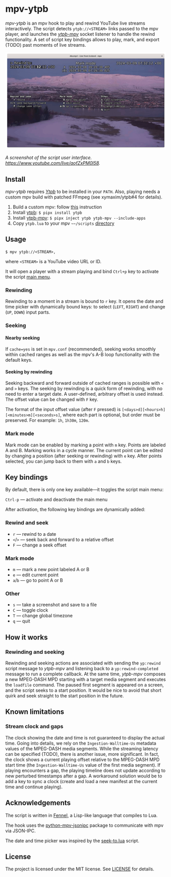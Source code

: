 # mpv-ytpb

*mpv-ytpb* is an mpv hook to play and rewind YouTube live streams
interactively. The script detects `ytpb://<STREAM>` links passed to the mpv
player, and launches the
*[ytpb-mpv](https://github.com/xymaxim/mpv-ytpb/tree/main/python)* socket
listener to handle the rewind functionality. A set of script key bindings allows
to play, mark, and export (TODO) past moments of live streams.

![mpv-ytpb user interface](./images/mpv-ytpb-window.gif)

*A screenshot of the script user interface. https://www.youtube.com/live/aofZxPM0l58.*

## Install

*mpv-ytpb* requires *[Ytpb](https://github.com/xymaxim/ytpb)* to be
installed in your `PATH`. Also, playing needs a custom mpv build with patched
FFmpeg (see xymaxim/ytpb#4 for details).


1. Build a custom mpv: follow
   [this](https://github.com/xymaxim/ytpb/issues/4#issuecomment-1975844281)
   instruction
2. Install [ytpb](https://github.com/xymaxim/ytpb): ``$ pipx install ytpb``
3. Install [ytpb-mpv](https://github.com/xymaxim/mpv-ytpb/tree/main/python): ``$
   pipx inject ytpb ytpb-mpv --include-apps``
4. Copy `ytpb.lua` to your mpv `~~/scripts`
   [directory](https://mpv.io/manual/master/#files)

## Usage

    $ mpv ytpb://<STREAM>,

where `<STREAM>` is a YouTube video URL or ID.

It will open a player with a stream playing and bind `Ctrl+p` key to activate
the script [main menu](#key-bindings).

### Rewinding

Rewinding to a moment in a stream is bound to `r` key. It opens the date and
time picker with dynamically bound keys: to select (`LEFT`, `RIGHT`) and change
(`UP`, `DOWN`) input parts.

### Seeking

#### Nearby seeking

If ``cache=yes`` is set in ``mpv.conf`` (recommended), seeking works smoothly
within cached ranges as well as the mpv's A-B loop functionality with the
default keys.

#### Seeking by rewinding

Seeking backward and forward outside of cached ranges is possible with `<` and
`>` keys. The seeking by rewinding is a quick form of rewinding, with no need to
enter a target date. A user-defined, arbitrary offset is used instead. The
offset value can be changed with `F` key.

The format of the input offset value (after `F` pressed) is
`[<days>d][<hours>h][<minutes>m][<seconds>s]`, where each part is optional, but
order must be preserved. For example: `1h`, `1h30m`, `120m`.

### Mark mode

Mark mode can be enabled by marking a point with `m` key. Points are labeled A
and B. Marking works in a cycle manner. The current point can be edited by
changing a position (after seeking or rewinding) with `e` key. After points
selected, you can jump back to them with `a` and `b` keys.

## Key bindings

By default, there is only one key available—it toggles the script main menu:

`Ctrl-p` — activate and deactivate the main menu

After activation, the following key bindings are dynamically added:

### Rewind and seek

* `r` — rewind to a date
* `<`/`>` — seek back and forward to a relative offset
* `F` — change a seek offset

### Mark mode

* `m` — mark a new point labeled A or B
* `e` — edit current point
* `a`/`b` — go to point A or B

### Other

* `s` — take a screenshot and save to a file
* `C` — toggle clock
* `T` — change global timezone
* `q` — quit

## How it works

### Rewinding and seeking

Rewinding and seeking actions are associated with sending the `yp:rewind` script
message to *ytpb-mpv* and listening back to a `yp:rewind-completed` message to
run a complete callback. At the same time, *ytpb-mpv* composes a new MPEG-DASH
MPD starting with a target media segment and executes the `loadfile`
command. The paused first segment is appeared on a screen, and the script seeks
to a start position. It would be nice to avoid
that short quirk and seek straight to the start position in the future.

## Known limitations

### Stream clock and gaps

The clock showing the date and time is not guaranteed to display the actual
time. Going into details, we rely on the `Ingestion-Walltime-Us` metadata values
of the MPEG-DASH media segments. While the streaming latency can be specified
(TODO), there is another issue, more significant. In fact, the clock shows a
current playing offset relative to the MPEG-DASH MPD start time (the
`Ingestion-Walltime-Us` value of the first media segment). If playing encounters
a gap, the playing timeline does not update according to new perturbed
timestamps after a gap. A workaround solution would be to add a key to sync a
clock (create and load a new manifest at the current time and continue playing).

## Acknowledgements

The script is written in [Fennel](https://fennel-lang.org/), a Lisp-like
language that compiles to Lua.

The hook uses the
[python-mpv-jsonipc](https://github.com/iwalton3/python-mpv-jsonipc) package to
communicate with mpv via JSON-IPC.

The date and time picker was inspired by the
[seek-to.lua](https://github.com/occivink/mpv-scripts/tree/master?tab=readme-ov-file#seek-tolua)
script.

## License

The project is licensed under the MIT license. See [LICENSE](LICENSE) for details.

